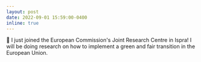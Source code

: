 ```yaml
---
layout: post
date: 2022-09-01 15:59:00-0400
inline: true
---
```


:office: I just joined the European Commission's Joint Research Centre in Ispra! I will be doing research on how to implement a green and fair transition in the European Union. 
